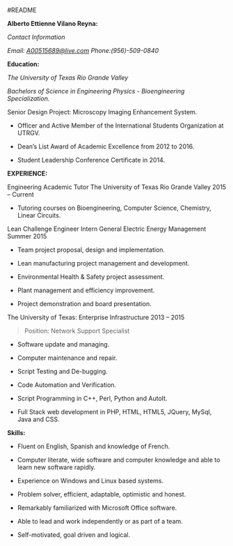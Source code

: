 #README

**Alberto Ettienne Vilano Reyna:**

*Contact Information*

*Email: A00515689@live.com*
*Phone:(956)-509-0840*

**Education:**

_The University of Texas Rio Grande Valley_

*Bachelors of Science in Engineering Physics - Bioengineering Specialization.*

Senior Design Project: Microscopy Imaging Enhancement System.

* Officer and Active Member of the International Students Organization at UTRGV.

* Dean’s List Award of Academic Excellence from 2012 to 2016.

* Student Leadership Conference Certificate in 2014.

**EXPERIENCE:**

Engineering Academic Tutor The University of Texas Rio Grande Valley 2015 – Current

* Tutoring courses on Bioengineering, Computer Science, Chemistry, Linear Circuits.

Lean Challenge Engineer Intern General Electric Energy Management Summer 2015

* Team project proposal, design and implementation.

* Lean manufacturing project management and development.

* Environmental Health & Safety project assessment.

* Plant management and efficiency improvement.

* Project demonstration and board presentation.

The University of Texas: Enterprise Infrastructure 2013 – 2015

> Position: Network Support Specialist

* Software update and managing.

* Computer maintenance and repair.

* Script Testing and De-bugging.

* Code Automation and Verification.

* Script Programming in C++, Perl, Python and AutoIt.

* Full Stack web development in PHP, HTML, HTML5, JQuery, MySql, Java and CSS.


**Skills:**

* Fluent on English, Spanish and knowledge of French.

* Computer literate, wide software and computer knowledge and able to learn new software rapidly.

* Experience on Windows and Linux based systems.

* Problem solver, efficient, adaptable, optimistic and honest.

* Remarkably familiarized with Microsoft Office software.

* Able to lead and work independently or as part of a team.

* Self-motivated, goal driven and logical.
